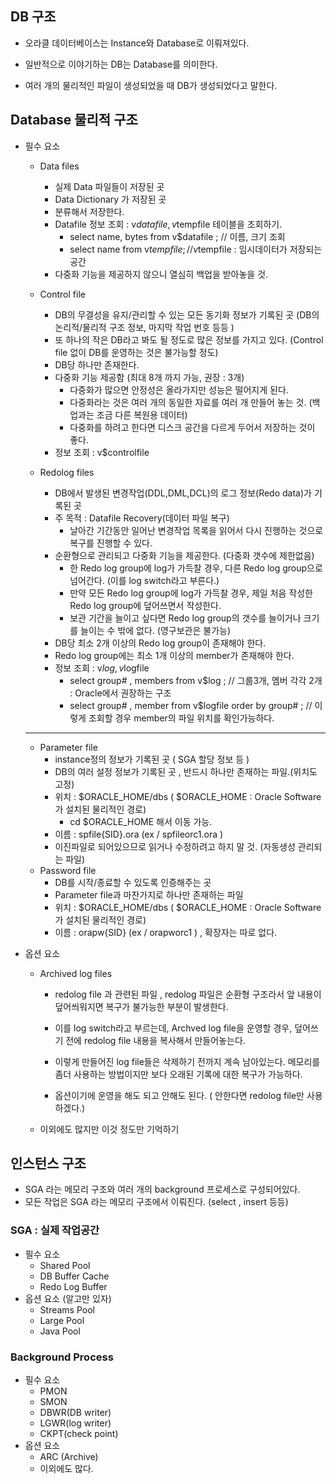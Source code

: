 ## DB 구조

- 오라클 데이터베이스는 Instance와 Database로 이뤄져있다.
- 일반적으로 이야기하는 DB는 Database를 의미한다. 

- 여러 개의 물리적인 파일이 생성되었을 때 DB가 생성되었다고 말한다.



## Database 물리적 구조

- 필수 요소
    - Data files 
        -  실제 Data 파일들이 저장된 곳
        -  Data Dictionary 가 저장된 곳
        -  분류해서 저장한다. 
        -  Datafile 정보 조회 : v$datafile , v$tempfile 테이블을 조회하기.
            -  select name, bytes from v$datafile ; // 이름, 크기 조회
            -  select name from v$tempfile ; //  v$tempfile : 임시데이터가 저장되는 공간
        -  다중화 기능을 제공하지 않으니 열심히 백업을 받아놓을 것.
    
    - Control file 
        - DB의 무결성을 유지/관리할 수 있는 모든 동기화 정보가 기록된 곳
          (DB의 논리적/물리적 구조 정보, 마지막 작업 번호 등등 ) 
        - 또 하나의 작은 DB라고 봐도 될 정도로 많은 정보를 가지고 있다.
          (Control file 없이 DB를 운영하는 것은 불가능할 정도)
        - DB당 하나만 존재한다. 
        - 다중화 기능 제공함 (최대 8개 까지 가능, 권장 : 3개) 
            - 다중화가 많으면 안정성은 올라가지만 성능은 떨어지게 된다. 
            - 다중화라는 것은 여러 개의 동일한 자료를 여러 개 만들어 놓는 것. (백업과는 조금 다른 복원용 데이터)
            - 다중화를 하려고 한다면 디스크 공간을 다르게 두어서 저장하는 것이 좋다. 
        - 정보 조회 : v$controlfile 
    - Redolog files 
        - DB에서 발생된 변경작업(DDL,DML,DCL)의 로그 정보(Redo data)가 기록된 곳 
        - 주 목적 : Datafile Recovery(데이터 파일 복구) 
            - 날아간 기간동안 일어난 변경작업 목록을 읽어서 다시 진행하는 것으로 복구를 진행할 수 있다. 
        - 순환형으로 관리되고 다중화 기능을 제공한다. (다중화 갯수에 제한없음)
            - 한 Redo log group에 log가 가득찰 경우, 다른 Redo log group으로 넘어간다. (이를 log switch라고 부른다.) 
            - 만약 모든 Redo log group에 log가 가득찰 경우, 제일 처음 작성한 Redo log group에 덮어쓰면서 작성한다. 
            - 보관 기간을 늘이고 싶다면 Redo log group의 갯수를 늘이거나 크기를 늘이는 수 밖에 없다. (영구보관은 불가능)
        - DB당 최소 2개 이상의 Redo log group이 존재해야 한다.
        - Redo log group에는 최소 1개 이상의 member가 존재해야 한다. 
        - 정보 조회 : v$log , v$logfile
            - select group# , members from v$log ; // 그룹3개, 멤버 각각 2개 : Oracle에서 권장하는 구조
            - select group# , member from v$logfile order by group# ; // 이렇게 조회할 경우 member의 파일 위치를 확인가능하다. 
    - ----
    - Parameter file
        - instance정의 정보가 기록된 곳 ( SGA 할당 정보 등 ) 
        - DB의 여러 설정 정보가 기록된 곳 , 반드시 하나만 존재하는 파일.(위치도 고정)
        - 위치 : $ORACLE_HOME/dbs ( $ORACLE_HOME : Oracle Software가 설치된 물리적인 경로)
            - cd $ORACLE_HOME 해서 이동 가능. 
        - 이름 : spfile{SID}.ora  (ex / spfileorc1.ora ) 
        - 이진파일로 되어있으므로 읽거나 수정하려고 하지 말 것. (자동생성 관리되는 파일) 
    - Password file
        -  DB를 시작/종료할 수 있도록 인증해주는 곳 
        -  Parameter file과 마찬가지로 하나만 존재하는 파일
        -  위치 : $ORACLE_HOME/dbs ( $ORACLE_HOME : Oracle Software가 설치된 물리적인 경로)
        -  이름 : orapw{SID} (ex / orapworc1 ) , 확장자는 따로 없다. 
        

- 옵션 요소
    - Archived log files
        - redolog file 과 관련된 파일 , redolog 파일은 순환형 구조라서 앞 내용이 덮어씌워지면 복구가 불가능한 부분이 발생한다.
        - 이를 log switch라고 부르는데, Archved log file을 운영할 경우, 덮어쓰기 전에 redolog file 내용을 복사해서 만들어놓는다.
        - 이렇게 만들어진 log file들은 삭제하기 전까지 계속 남아있는다. 메모리를 좀더 사용하는 방법이지만 보다 오래된 기록에 대한 복구가 가능하다. 
 
        - 옵션이기에 운영을 해도 되고 안해도 된다. ( 안한다면 redolog file만 사용하겠다.) 
    - 이외에도 많지만 이것 정도만 기억하기

## 인스턴스 구조
- SGA 라는 메모리 구조와 여러 개의 background 프로세스로 구성되어있다.
- 모든 작업은 SGA 라는 메모리 구조에서 이뤄진다. (select , insert 등등)

### SGA : 실제 작업공간
- 필수 요소
    - Shared Pool 
    - DB Buffer Cache
    - Redo Log Buffer   
- 옵션 요소 (알고만 있자) 
    - Streams Pool
    - Large Pool
    - Java Pool 
### Background Process
- 필수 요소
   - PMON
   - SMON
   - DBWR(DB writer)
   - LGWR(log writer)
   - CKPT(check point) 
- 옵션 요소
    - ARC (Archive)
    - 이외에도 많다.  
